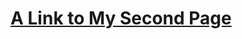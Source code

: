 <!-- TITLE: TeSS Dev Wiki Home -->
<!-- SUBTITLE: A quick summary of My Second Page -->

# [A Link to My Second Page](my-second-page)